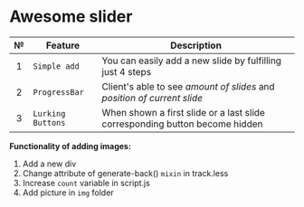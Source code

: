 # Awesome slider


|№  | **Feature**      | **Description**|
|:-:|------------------|----------------|
|1  |`Simple add`      |You can easily add a new slide by fulfilling just 4 steps
|2  |`ProgressBar`     |Client's able to see *amount of slides* and *position of current slide*
|3  |`Lurking Buttons` |When shown a first slide or a last slide corresponding button become hidden


**Functionality of adding images:**

1) Add a new div
2) Change attribute of generate-back() `mixin` in track.less
3) Increase `count` variable in script.js
4) Add picture in `img` folder